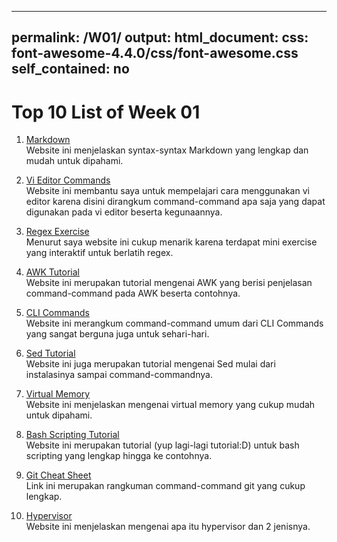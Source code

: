 <link href="/path/to/markdown.css" rel="stylesheet"></link>

---
permalink: /W01/
output: 
  html_document:
     css: font-awesome-4.4.0/css/font-awesome.css
     self_contained: no
---

# Top 10 List of Week 01
1. [Markdown](https://www.markdownguide.org/)<br>
  Website ini menjelaskan syntax-syntax Markdown yang lengkap dan mudah untuk dipahami. 

2. [Vi Editor Commands](https://www.cs.colostate.edu/helpdocs/vi.html)<br>
  Website ini membantu saya untuk mempelajari cara menggunakan vi editor karena disini dirangkum command-command apa saja yang dapat digunakan pada vi editor beserta kegunaannya.

3. [Regex Exercise](https://regexone.com/lesson/introduction_abcs)<br>
  Menurut saya website ini cukup menarik karena terdapat mini exercise yang interaktif untuk berlatih regex.

4. [AWK Tutorial](https://www.tutorialspoint.com/awk/index.htm)<br>
  Website ini merupakan tutorial mengenai AWK yang berisi penjelasan command-command pada AWK beserta contohnya.

5. [CLI Commands](https://www.codecademy.com/articles/command-line-commands)<br>
  Website ini merangkum command-command umum dari CLI Commands yang sangat berguna juga untuk sehari-hari.

6. [Sed Tutorial](https://www.tutorialspoint.com/sed/index.htm)<br>
  Website ini juga merupakan tutorial mengenai Sed mulai dari instalasinya sampai command-commandnya.

7. [Virtual Memory](https://www.guru99.com/virtual-memory-in-operating-system.html)<br>
  Website ini menjelaskan mengenai virtual memory yang cukup mudah untuk dipahami.

8. [Bash Scripting Tutorial](https://www.javatpoint.com/bash)<br>
  Website ini merupakan tutorial (yup lagi-lagi tutorial:D) untuk bash scripting yang lengkap hingga ke contohnya.

9. [Git Cheat Sheet](https://education.github.com/git-cheat-sheet-education.pdf)<br>
  Link ini merupakan rangkuman command-command git yang cukup lengkap.

10. [Hypervisor](https://phoenixnap.com/kb/what-is-hypervisor-type-1-2)<br>
  Website ini menjelaskan mengenai apa itu hypervisor dan 2 jenisnya.
